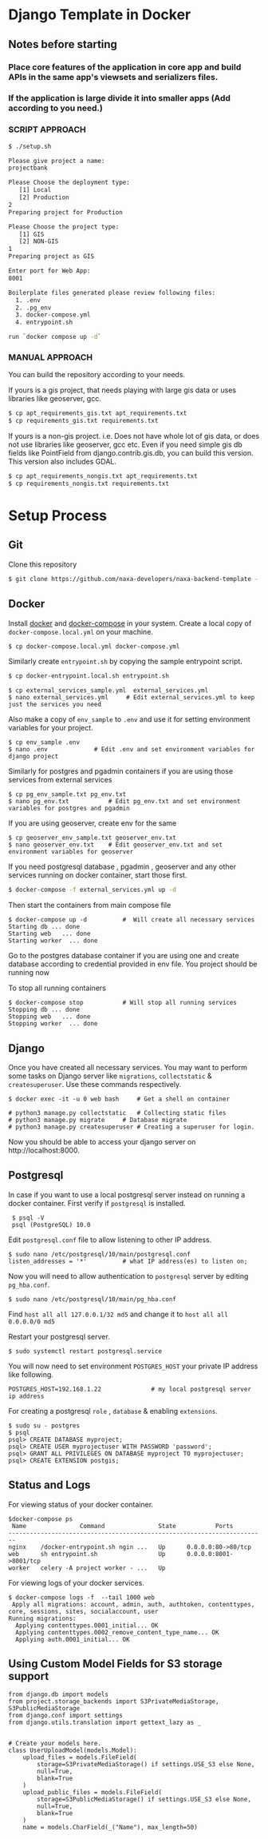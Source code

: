 # Django Template in Docker

## Notes before starting

### Place core features of the application in core app and build APIs in the same app's viewsets and serializers files.

### If the application is large divide it into smaller apps (Add according to you need.)

### SCRIPT APPROACH

```sh
$ ./setup.sh

Please give project a name:
projectbank

Please Choose the deployment type:
   [1] Local
   [2] Production
2
Preparing project for Production

Please Choose the project type:
   [1] GIS
   [2] NON-GIS
1
Preparing project as GIS

Enter port for Web App:
8001

Boilerplate files generated please review following files:
  1. .env
  2. .pg_env
  3. docker-compose.yml
  4. entrypoint.sh

run `docker compose up -d`

```

### MANUAL APPROACH

You can build the repository according to your needs.

If yours is a gis project, that needs playing with large gis data or uses libraries like geoserver, gcc.

```sh
$ cp apt_requirements_gis.txt apt_requirements.txt
$ cp requirements_gis.txt requirements.txt
```

If yours is a non-gis project. i.e. Does not have whole lot of gis data, or does not use libraries like geoserver, gcc etc.
Even if you need simple gis db fields like PointField from django.contrib.gis.db, you can build this version. This version also includes GDAL.

```sh
$ cp apt_requirements_nongis.txt apt_requirements.txt
$ cp requirements_nongis.txt requirements.txt
```

# Setup Process

## Git

Clone this repository

```sh
$ git clone https://github.com/naxa-developers/naxa-backend-template --depth=1
```

## Docker

Install [docker](https://docs.docker.com/engine/install/) and [docker-compose](https://docs.docker.com/compose/install/) in your system.
Create a local copy of `docker-compose.local.yml` on your machine.

```sh
$ cp docker-compose.local.yml docker-compose.yml
```

Similarly create `entrypoint.sh` by copying the sample entrypoint script.

```sh
$ cp docker-entrypoint.local.sh entrypoint.sh
```

    $ cp external_services_sample.yml  external_services.yml
    $ nano external_services.yml	 # Edit external_services.yml to keep just the services you need

Also make a copy of `env_sample` to `.env` and use it for setting environment variables for your project.

    $ cp env_sample .env
    $ nano .env			    # Edit .env and set environment variables for django project

Similarly for postgres and pgadmin containers if you are using those services from external services

    $ cp pg_env_sample.txt pg_env.txt
    $ nano pg_env.txt			# Edit pg_env.txt and set environment variables for postgres and pgadmin

If you are using geoserver, create env for the same

    $ cp geoserver_env_sample.txt geoserver_env.txt
    $ nano geoserver_env.txt	# Edit geoserver_env.txt and set environment variables for geoserver

If you need postgresql database , pgadmin , geoserver and any other services running on docker container, start those first.

```sh
$ docker-compose -f external_services.yml up -d
```

Then start the containers from main compose file

    $ docker-compose up -d			#  Will create all necessary services
    Starting db ... done
    Starting web   ... done
    Starting worker  ... done

Go to the postgres database container if you are using one and create database according to credential provided in env file.
You project should be running now

To stop all running containers

    $ docker-compose stop			# Will stop all running services
    Stopping db ... done
    Stopping web   ... done
    Stopping worker  ... done

## Django

Once you have created all necessary services. You may want to perform some tasks on Django server like `migrations`, `collectstatic` & `createsuperuser`.
Use these commands respectively.

    $ docker exec -it -u 0 web bash		# Get a shell on container

    # python3 manage.py collectstatic 	# Collecting static files
    # python3 manage.py migrate		# Database migrate
    # python3 manage.py createsuperuser	# Creating a superuser for login.

Now you should be able to access your django server on http://localhost:8000.

## Postgresql

In case if you want to use a local postgresql server instead on running a docker container.
First verify if `postgresql` is installed.

     $ psql -V
     psql (PostgreSQL) 10.0

Edit `postgresql.conf` file to allow listening to other IP address.

    $ sudo nano /etc/postgresql/10/main/postgresql.conf
    listen_addresses = '*'          # what IP address(es) to listen on;

Now you will need to allow authentication to `postgresql` server by editing `pg_hba.conf`.

    $ sudo nano /etc/postgresql/10/main/pg_hba.conf

Find `host all all 127.0.0.1/32 md5` and change it to `host all all 0.0.0.0/0 md5`

Restart your postgresql server.

    $ sudo systemctl restart postgresql.service

You will now need to set environment `POSTGRES_HOST` your private IP address like following.

    POSTGRES_HOST=192.168.1.22 				# my local postgresql server ip address

For creating a postgresql `role` , `database` & enabling `extensions`.

    $ sudo su - postgres
    $ psql
    psql> CREATE DATABASE myproject;
    psql> CREATE USER myprojectuser WITH PASSWORD 'password';
    psql> GRANT ALL PRIVILEGES ON DATABASE myproject TO myprojectuser;
    psql> CREATE EXTENSION postgis;

## Status and Logs

For viewing status of your docker container.

    $docker-compose ps
     Name               Command               State           Ports
    ------------------------------------------------------------------------
    nginx    /docker-entrypoint.sh ngin ...   Up      0.0.0.0:80->80/tcp
    web      sh entrypoint.sh                 Up      0.0.0.0:8001->8001/tcp
    worker   celery -A project worker - ...   Up

For viewing logs of your docker services.

    $ docker-compose logs -f  --tail 1000 web
     Apply all migrations: account, admin, auth, authtoken, contenttypes, core, sessions, sites, socialaccount, user
    Running migrations:
      Applying contenttypes.0001_initial... OK
      Applying contenttypes.0002_remove_content_type_name... OK
      Applying auth.0001_initial... OK

## Using Custom Model Fields for S3 storage support

```
from django.db import models
from project.storage_backends import S3PrivateMediaStorage, S3PublicMediaStorage
from django.conf import settings
from django.utils.translation import gettext_lazy as _


# Create your models here.
class UserUploadModel(models.Model):
    upload_files = models.FileField(
        storage=S3PrivateMediaStorage() if settings.USE_S3 else None,
        null=True,
        blank=True
    )
    upload_public_files = models.FileField(
        storage=S3PublicMediaStorage() if settings.USE_S3 else None,
        null=True,
        blank=True
    )
    name = models.CharField(_("Name"), max_length=50)
```
